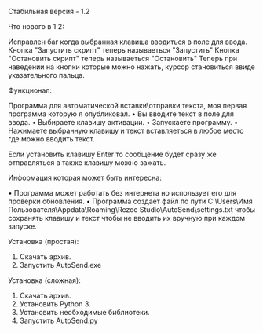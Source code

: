 Стабильная версия - 1.2

Что нового в 1.2:

Исправлен баг когда выбранная клавиша вводиться в поле для ввода.
Кнопка "Запустить скрипт" теперь называеться "Запустить"
Кнопка "Остановить скрипт" теперь называеться "Остановить"
Теперь при наведении на кнопки которые можно нажать, курсор становиться ввиде указательного пальца.

Функционал:

Программа для автоматической вставки\отправки текста, моя первая программа которую я опубликовал.
• Вы вводите текст в поле для ввода.
• Выбираете клавишу активации.
• Запускаете программу.
• Нажимаете выбранную клавишу и текст вставляеться в любое место где можно вводить текст.

Если установить клавишу Enter то сообщение будет сразу же отправляться а также клавишу можно зажать.

Информация которая может быть интересна:

• Программа может работать без интернета но использует его для проверки обновления.
• Программа создает файл по пути C:\Users\Имя Пользователя\Appdata\Roaming\Rezoc Studio\AutoSend\settings.txt чтобы сохранять клавишу и текст чтобы не вводить их вручную при каждом запуске.

Установка (простая):

1. Скачать архив.
2. Запустить AutoSend.exe

Установка (сложная):

1. Скачать архив.
2. Установить Python 3.
3. Установить необходимые библиотеки.
4. Запустить AutoSend.py

